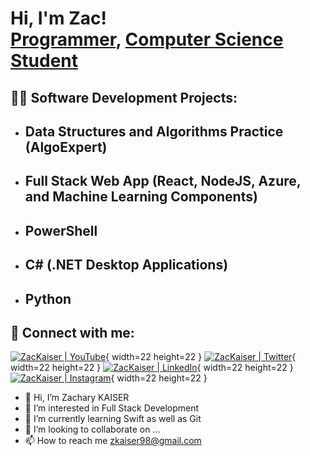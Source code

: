 <h1>Hi, I'm Zac! <br/><a href="https://github.com/zkaiser98">Programmer</a>, <a href="https://www.linkedin.com/in/Zachary-F-Kaiser/">Computer Science Student</a>

<h2>👨‍💻 Software Development Projects:</h2>

- <b>Data Structures and Algorithms Practice (AlgoExpert)</b>
  - 
- <b>Full Stack Web App (React, NodeJS, Azure, and Machine Learning Components)</b>
  - 
- <b>PowerShell</b>
  - 
- <b>C# (.NET Desktop Applications)</b>
  - 
- <b>Python</b>
  - 


<h2> 🤳 Connect with me:</h2>

[![ZacKaiser | YouTube](https://cdn.jsdelivr.net/npm/simple-icons@v3/icons/youtube.svg)](https://www.youtube.com/channel/UCmh32W1oVauN84f4jCGRQFA){ width=22 height=22 }
[![ZacKaiser | Twitter](https://cdn.jsdelivr.net/npm/simple-icons@v3/icons/twitter.svg)](https://twitter.com/Kaiser_Zac){ width=22 height=22 }
[![ZacKaiser | LinkedIn](https://cdn.jsdelivr.net/npm/simple-icons@v3/icons/linkedin.svg)](https://www.linkedin.com/in/zachary-f-kaiser/){ width=22 height=22 }
[![ZacKaiser | Instagram](https://cdn.jsdelivr.net/npm/simple-icons@v3/icons/instagram.svg)](https://www.instagram.com/kaiser_roll98){ width=22 height=22 }


- 👋 Hi, I’m Zachary KAISER
- 👀 I’m interested in Full Stack Development
- 🌱 I’m currently learning Swift as well as Git
- 💞️ I’m looking to collaborate on ...
- 📫 How to reach me zkaiser98@gmail.com
